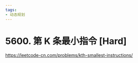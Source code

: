 ```yaml
---
tags:
- 动态规划
---
```


# 5600. 第 K 条最小指令 [Hard]

<https://leetcode-cn.com/problems/kth-smallest-instructions/>
